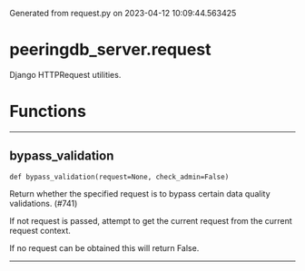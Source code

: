 Generated from request.py on 2023-04-12 10:09:44.563425

# peeringdb_server.request

Django HTTPRequest utilities.

# Functions
---

## bypass_validation
`def bypass_validation(request=None, check_admin=False)`

Return whether the specified request is to bypass
certain data quality validations. (#741)

If not request is passed, attempt to get
the current request from the current request
context.

If no request can be obtained this will return False.

---
